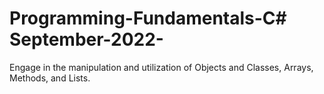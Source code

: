 # Programming-Fundamentals-C# September-2022-
Engage in the manipulation and utilization of Objects and Classes, Arrays, Methods, and Lists.
